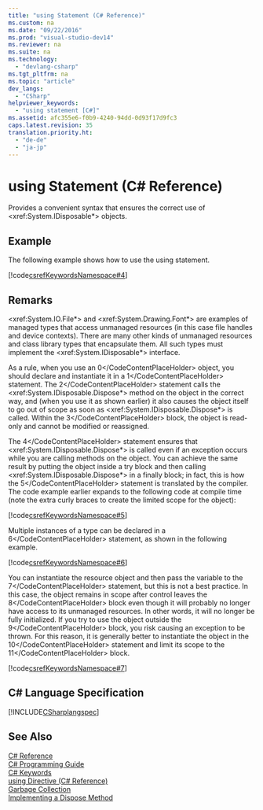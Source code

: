 ```yaml
---
title: "using Statement (C# Reference)"
ms.custom: na
ms.date: "09/22/2016"
ms.prod: "visual-studio-dev14"
ms.reviewer: na
ms.suite: na
ms.technology: 
  - "devlang-csharp"
ms.tgt_pltfrm: na
ms.topic: "article"
dev_langs: 
  - "CSharp"
helpviewer_keywords: 
  - "using statement [C#]"
ms.assetid: afc355e6-f0b9-4240-94dd-0d93f17d9fc3
caps.latest.revision: 35
translation.priority.ht: 
  - "de-de"
  - "ja-jp"
---
```

# using Statement (C# Reference)
Provides a convenient syntax that ensures the correct use of \<xref:System.IDisposable*> objects.  
  
## Example  
 The following example shows how to use the using statement.  
  
 [!code[csrefKeywordsNamespace#4](../vs140/codesnippet/CSharp/using-statement--csharp-reference-_1.cs)]  
  
## Remarks  
 \<xref:System.IO.File*> and \<xref:System.Drawing.Font*> are examples of managed types that access unmanaged resources (in this case file handles and device contexts). There are many other kinds of unmanaged resources and class library types that encapsulate them. All such types must implement the \<xref:System.IDisposable*> interface.  
  
 As a rule, when you use an <CodeContentPlaceHolder>0\</CodeContentPlaceHolder> object, you should declare and instantiate it in a <CodeContentPlaceHolder>1\</CodeContentPlaceHolder> statement. The <CodeContentPlaceHolder>2\</CodeContentPlaceHolder> statement calls the \<xref:System.IDisposable.Dispose*> method on the object in the correct way, and (when you use it as shown earlier) it also causes the object itself to go out of scope as soon as \<xref:System.IDisposable.Dispose*> is called. Within the <CodeContentPlaceHolder>3\</CodeContentPlaceHolder> block, the object is read-only and cannot be modified or reassigned.  
  
 The <CodeContentPlaceHolder>4\</CodeContentPlaceHolder> statement ensures that \<xref:System.IDisposable.Dispose*> is called even if an exception occurs while you are calling methods on the object. You can achieve the same result by putting the object inside a try block and then calling \<xref:System.IDisposable.Dispose*> in a finally block; in fact, this is how the <CodeContentPlaceHolder>5\</CodeContentPlaceHolder> statement is translated by the compiler. The code example earlier expands to the following code at compile time (note the extra curly braces to create the limited scope for the object):  
  
 [!code[csrefKeywordsNamespace#5](../vs140/codesnippet/CSharp/using-statement--csharp-reference-_2.cs)]  
  
 Multiple instances of a type can be declared in a <CodeContentPlaceHolder>6\</CodeContentPlaceHolder> statement, as shown in the following example.  
  
 [!code[csrefKeywordsNamespace#6](../vs140/codesnippet/CSharp/using-statement--csharp-reference-_3.cs)]  
  
 You can instantiate the resource object and then pass the variable to the <CodeContentPlaceHolder>7\</CodeContentPlaceHolder> statement, but this is not a best practice. In this case, the object remains in scope after control leaves the <CodeContentPlaceHolder>8\</CodeContentPlaceHolder> block even though it will probably no longer have access to its unmanaged resources. In other words, it will no longer be fully initialized. If you try to use the object outside the <CodeContentPlaceHolder>9\</CodeContentPlaceHolder> block, you risk causing an exception to be thrown. For this reason, it is generally better to instantiate the object in the <CodeContentPlaceHolder>10\</CodeContentPlaceHolder> statement and limit its scope to the <CodeContentPlaceHolder>11\</CodeContentPlaceHolder> block.  
  
 [!code[csrefKeywordsNamespace#7](../vs140/codesnippet/CSharp/using-statement--csharp-reference-_4.cs)]  
  
## C# Language Specification  
 [!INCLUDE[CSharplangspec](../vs140/includes/csharplangspec_md.md)]  
  
## See Also  
 [C# Reference](../vs140/csharp-reference.md)   
 [C# Programming Guide](../vs140/csharp-programming-guide.md)   
 [C# Keywords](../vs140/csharp-keywords.md)   
 [using Directive (C# Reference)](../vs140/using-directive--csharp-reference-.md)   
 [Garbage Collection](assetId:///22b6cb97-0c80-4eeb-a2cf-5ed7655e37f9)   
 [Implementing a Dispose Method](assetId:///eb4e1af0-3b48-4fbc-ad4e-fc2f64138bf9)